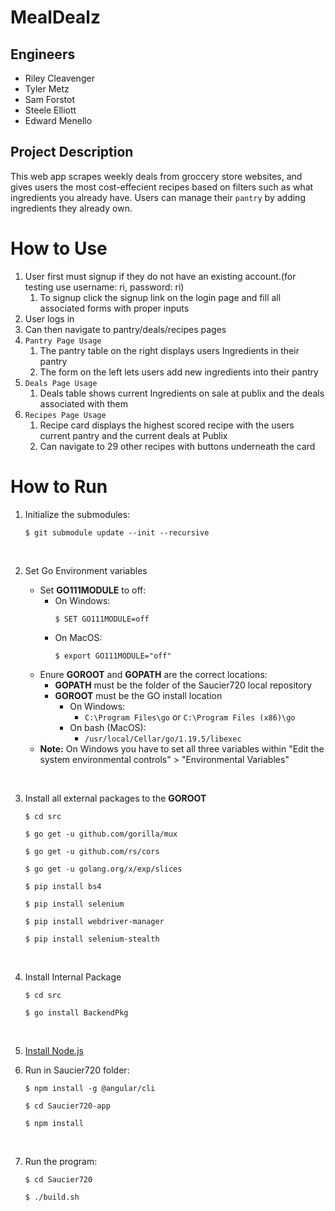 # MealDealz

## Engineers
- Riley Cleavenger
- Tyler Metz
- Sam Forstot
- Steele Elliott
- Edward Menello

## Project Description
This web app scrapes weekly deals from groccery store websites, and gives users the most cost-effecient recipes based on filters such as what ingredients you already have. Users can manage their `pantry` by adding ingredients they already own.

# How to Use
1. User first must signup if they do not have an existing account.(for testing use username: ri, password: ri)
   1. To signup click the signup link on the login page and fill all associated forms with proper inputs
2. User logs in
3. Can then navigate to pantry/deals/recipes pages
4. `Pantry Page Usage`
   1. The pantry table on the right displays users Ingredients in their pantry
   2. The form on the left lets users add new ingredients into their pantry
5. `Deals Page Usage`
   1. Deals table shows current Ingredients on sale at publix and the deals associated with them
6. `Recipes Page Usage`
   1. Recipe card displays the highest scored recipe with the users current pantry and the current deals at Publix
   2. Can navigate to 29 other recipes with buttons underneath the card

# How to Run

1. Initialize the submodules:

    ```
    $ git submodule update --init --recursive
    ```
    <br>


2. Set Go Environment variables
   
   - Set **GO111MODULE** to off:
     - On Windows:
        ```
        $ SET GO111MODULE=off
        ```
     - On MacOS:
        ```
        $ export GO111MODULE="off"
        ```
   - Enure **GOROOT** and **GOPATH** are the correct locations:
     - **GOPATH** must be the folder of the Saucier720 local repository
     - **GOROOT** must be the GO install location
       - On Windows:
         - ```C:\Program Files\go``` or ```C:\Program Files (x86)\go```
       - On bash (MacOS):
         - ``` /usr/local/Cellar/go/1.19.5/libexec ```
    - **Note:** On Windows you have to set all three variables within "Edit the system environmental controls" > "Environmental Variables" 
<br>


3. Install all external packages to the **GOROOT**
    ```
    $ cd src
    ```
    ```
    $ go get -u github.com/gorilla/mux
    ```
    ```
    $ go get -u github.com/rs/cors
    ```
    ```
    $ go get -u golang.org/x/exp/slices
    ```
    ```
    $ pip install bs4
    ```
    ```
    $ pip install selenium
    ```
    ```
    $ pip install webdriver-manager
    ```
    ```
    $ pip install selenium-stealth
   ```
    <br>

4. Install Internal Package
   ```
   $ cd src
   ```
   ```
   $ go install BackendPkg
   ```
   <br>

5. [Install Node.js](https://nodejs.org/en/download/)
   <br>

6. Run in Saucier720 folder:
   ``` 
   $ npm install -g @angular/cli
   ```
   ```
   $ cd Saucier720-app
   ```
   ```
   $ npm install
   ```
   <br>

7. Run the program:
   ```
   $ cd Saucier720
   ```
   ```
   $ ./build.sh
   ```


